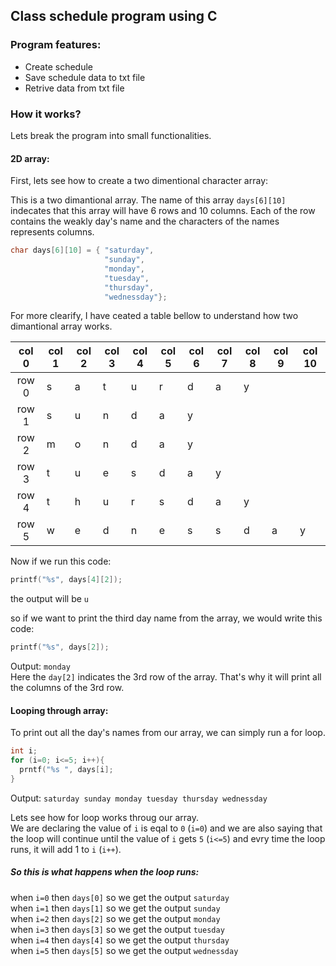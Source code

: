 ## Class schedule program using C
### Program features:
* Create schedule
* Save schedule data to txt file
* Retrive data from txt file

### How it works?
Lets break the program into small functionalities.

#### 2D array:
First, lets see how to create a two dimentional character array:

This is a two dimantional array. The name of this array `days[6][10]` indecates that this array will have 6 rows and 10 columns.
Each of the row contains the weakly day's name and the characters of the names represents columns.
```c
char days[6][10] = { "saturday",
                     "sunday", 
                     "monday", 
                     "tuesday", 
                     "thursday", 
                     "wednessday"};
```
For more clearify, I have ceated a table bellow to understand how two dimantional array works.

| col 0 | col 1 | col 2 | col 3 | col 4 | col 5 | col 6 | col 7 | col 8 | col 9 | col 10 |
|:-----:|-------|-------|-------|-------|-------|-------|-------|-------|-------|--------|
| row 0 | s     | a     | t     | u     | r     | d     | a     | y     |       |        |
| row 1 | s     | u     | n     | d     | a     | y     |       |       |       |        |
| row 2 | m     | o     | n     | d     | a     | y     |       |       |       |        |
| row 3 | t     | u     | e     | s     | d     | a     | y     |       |       |        |
| row 4 | t     | h     | u     | r     | s     | d     | a     | y     |       |        |
| row 5 | w     | e     | d     | n     | e     | s     | s     | d     | a     | y      |

Now if we run this code: 
```c
printf("%s", days[4][2]);
```
the output will be `u`  <br />

so if we want to print the third day name from the array, we would write this code:
```c
printf("%s", days[2]);
```
Output: `monday`  <br />
Here the `day[2]` indicates the 3rd row of the array. That's why it will print all the columns of the 3rd row.

#### Looping through array:
To print out all the day's names from our array, we can simply run a for loop.
```c
int i;
for (i=0; i<=5; i++){
  prntf("%s ", days[i];
}
```
Output: `saturday sunday monday tuesday thursday wednessday` <br />

Lets see how for loop works throug our array. <br />
We are declaring the value of `i` is eqal to `0` (`i=0`) and we are also saying that the loop will continue until the value of `i` gets `5` (`i<=5`) and evry time the loop runs, it will add 1 to `i` (`i++`).
##### So this is what happens when the loop runs:
 when `i=0` then `days[0]` so we get the output `saturday`  <br />
 when `i=1` then `days[1]` so we get the output `sunday`   <br />
 when `i=2` then `days[2]` so we get the output `monday`  <br />
 when `i=3` then `days[3]` so we get the output `tuesday`  <br />
 when `i=4` then `days[4]` so we get the output `thursday`  <br />
 when `i=5` then `days[5]` so we get the output `wednessday`  <br />

